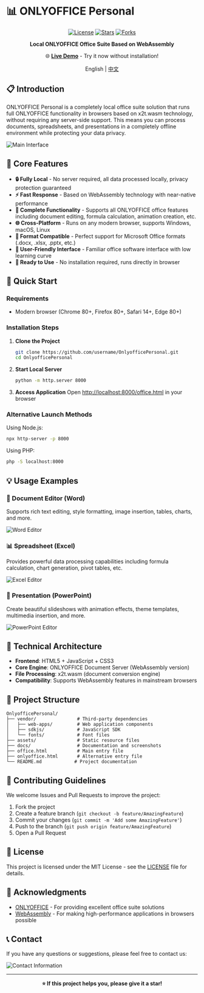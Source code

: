 # 📊 ONLYOFFICE Personal

<div align="center">

[![License](https://img.shields.io/badge/license-MIT-blue.svg)](LICENSE)
[![Stars](https://img.shields.io/github/stars/username/OnlyofficePersonal.svg)](https://github.com/username/OnlyofficePersonal/stargazers)
[![Forks](https://img.shields.io/github/forks/username/OnlyofficePersonal.svg)](https://github.com/username/OnlyofficePersonal/network)

**Local ONLYOFFICE Office Suite Based on WebAssembly**

🌐 **[Live Demo](https://fernfei.github.io/office.html)** - Try it now without installation!

English | [中文](README.md)

</div>

## 📋 Introduction

ONLYOFFICE Personal is a completely local office suite solution that runs full ONLYOFFICE functionality in browsers based on x2t.wasm technology, without requiring any server-side support. This means you can process documents, spreadsheets, and presentations in a completely offline environment while protecting your data privacy.

![Main Interface](docs/imgs/img.png)

## 🌟 Core Features

- **🔒 Fully Local** - No server required, all data processed locally, privacy protection guaranteed
- **⚡ Fast Response** - Based on WebAssembly technology with near-native performance
- **📝 Complete Functionality** - Supports all ONLYOFFICE office features including document editing, formula calculation, animation creation, etc.
- **🌐 Cross-Platform** - Runs on any modern browser, supports Windows, macOS, Linux
- **📂 Format Compatible** - Perfect support for Microsoft Office formats (.docx, .xlsx, .pptx, etc.)
- **🎨 User-Friendly Interface** - Familiar office software interface with low learning curve
- **💾 Ready to Use** - No installation required, runs directly in browser

## 🚀 Quick Start

### Requirements
- Modern browser (Chrome 80+, Firefox 80+, Safari 14+, Edge 80+)

### Installation Steps

1. **Clone the Project**
   ```bash
   git clone https://github.com/username/OnlyofficePersonal.git
   cd OnlyofficePersonal
   ```

2. **Start Local Server**
   ```bash
   python -m http.server 8000
   ```
   
3. **Access Application**
   Open [http://localhost:8000/office.html](http://localhost:8000/office.html) in your browser

### Alternative Launch Methods

Using Node.js:
```bash
npx http-server -p 8000
```

Using PHP:
```bash
php -S localhost:8000
```

## 💡 Usage Examples

### 📄 Document Editor (Word)
Supports rich text editing, style formatting, image insertion, tables, charts, and more.

![Word Editor](docs/imgs/img_1.png)

### 📊 Spreadsheet (Excel)  
Provides powerful data processing capabilities including formula calculation, chart generation, pivot tables, etc.

![Excel Editor](docs/imgs/img_2.png)

### 🎯 Presentation (PowerPoint)
Create beautiful slideshows with animation effects, theme templates, multimedia insertion, and more.

![PowerPoint Editor](docs/imgs/img_3.png)

## 🔧 Technical Architecture

- **Frontend**: HTML5 + JavaScript + CSS3
- **Core Engine**: ONLYOFFICE Document Server (WebAssembly version)
- **File Processing**: x2t.wasm (document conversion engine)
- **Compatibility**: Supports WebAssembly features in mainstream browsers

## 📁 Project Structure

```
OnlyofficePersonal/
├── vendor/               # Third-party dependencies
│   ├── web-apps/         # Web application components
│   ├── sdkjs/            # JavaScript SDK
│   └── fonts/            # Font files
├── assets/               # Static resource files
├── docs/                 # Documentation and screenshots
├── office.html           # Main entry file
├── onlyoffice.html       # Alternative entry file
└── README.md            # Project documentation
```

## 🤝 Contributing Guidelines

We welcome Issues and Pull Requests to improve the project:

1. Fork the project
2. Create a feature branch (`git checkout -b feature/AmazingFeature`)
3. Commit your changes (`git commit -m 'Add some AmazingFeature'`)
4. Push to the branch (`git push origin feature/AmazingFeature`)
5. Open a Pull Request

## 📄 License

This project is licensed under the MIT License - see the [LICENSE](LICENSE) file for details.

## 🙏 Acknowledgments

- [ONLYOFFICE](https://www.onlyoffice.com/) - For providing excellent office suite solutions
- [WebAssembly](https://webassembly.org/) - For making high-performance applications in browsers possible

## 📞 Contact

If you have any questions or suggestions, please feel free to contact us:

![Contact Information](docs/imgs/img_4.png)

---

<div align="center">

**⭐ If this project helps you, please give it a star!**

</div>